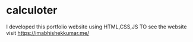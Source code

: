 # calculoter
I developed this portfolio website using HTML,CSS,JS TO see the website visit https://imabhishekkumar.me/
